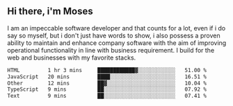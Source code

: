 ## Hi there, i'm Moses

I am an impeccable software developer and that counts for a lot, even if i do say so myself, but i don't just have words to show, i also possess a proven ability to maintain and enhance company software with the aim of improving operational functionality in line with business requirement. I build for the web and businesses with my favorite stacks.
<!--START_SECTION:waka-->

```txt
HTML         1 hr 3 mins     ████████████▓░░░░░░░░░░░░   51.00 %
JavaScript   20 mins         ████░░░░░░░░░░░░░░░░░░░░░   16.51 %
Other        12 mins         ██▓░░░░░░░░░░░░░░░░░░░░░░   10.04 %
TypeScript   9 mins          ██░░░░░░░░░░░░░░░░░░░░░░░   07.92 %
Text         9 mins          ██░░░░░░░░░░░░░░░░░░░░░░░   07.41 %
```

<!--END_SECTION:waka-->
